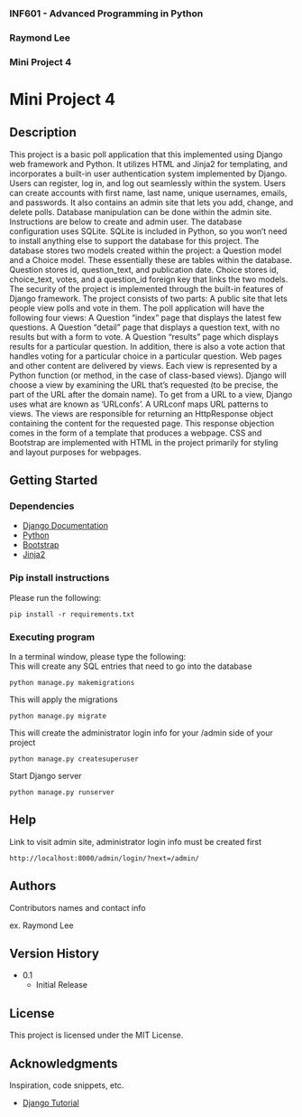### INF601 - Advanced Programming in Python
### Raymond Lee
### Mini Project 4


# Mini Project 4

## Description


This project is a basic poll application that this implemented using Django web framework and Python.
It utilizes HTML and Jinja2 for templating, and incorporates a built-in user authentication system implemented
by Django. Users can register, log in, and log out seamlessly within the system. Users can create accounts with 
first name, last name, unique usernames, emails, and passwords. It also contains an admin site that lets you 
add, change, and delete polls. Database manipulation can be done within the admin site. Instructions are
below to create and admin user. The database configuration uses SQLite. SQLite is included in Python, so you won’t 
need to install anything else to support the database for this project. The database stores two models 
created within the project: a Question model and a Choice model. These essentially these are tables within the 
database. Question stores id, question_text, and publication date. Choice stores id, choice_text, votes, and a 
question_id foreign key that links the two models. The security of the project is implemented through the built-in
features of Django framework. The project consists of two parts: A public site that lets people view polls and vote in them.
The poll application will have the following four views: A Question “index” page that displays the latest few 
questions. A Question “detail” page that displays a question text, with no results but with a form to vote. 
A Question “results” page which displays results for a particular question. In addition, there is also a vote action 
that handles voting for a particular choice in a particular question. Web pages and other content are delivered by 
views. Each view is represented by a Python function (or method, in the case of class-based views). Django will choose 
a view by examining the URL that’s requested (to be precise, the part of the URL after the domain name). To get 
from a URL to a view, Django uses what are known as ‘URLconfs’. A URLconf maps URL patterns to views. The views are
responsible for returning an HttpResponse object containing the content for the requested page. This response objection
comes in the form of a template that produces a webpage. CSS and Bootstrap are implemented with HTML in the project
primarily for styling and layout purposes for webpages.


## Getting Started

### Dependencies

* [Django Documentation](https://docs.djangoproject.com/en/5.0/)
* [Python](https://automatetheboringstuff.com/#toc)
* [Bootstrap](https://getbootstrap.com/docs/5.3/getting-started/introduction/)
* [Jinja2](https://flask.palletsprojects.com/en/3.0.x/templating/#jinja-setup)


### Pip install instructions

Please run the following:
```
pip install -r requirements.txt
```

### Executing program

In a terminal window, please type the following: <br>
This will create any SQL entries that need to go into the database

```
python manage.py makemigrations 
```

This will apply the migrations
```
python manage.py migrate
```

This will create the administrator login info for your /admin side of your project
```
python manage.py createsuperuser 
```

Start Django server

```
python manage.py runserver

```
## Help

Link to visit admin site, administrator login info must be created first
```
http://localhost:8000/admin/login/?next=/admin/
```
## Authors

Contributors names and contact info

ex. Raymond Lee 

## Version History

* 0.1
    * Initial Release

## License

This project is licensed under the MIT License.

## Acknowledgments

Inspiration, code snippets, etc.
* [Django Tutorial](https://docs.djangoproject.com/en/5.0/intro/tutorial01/)
